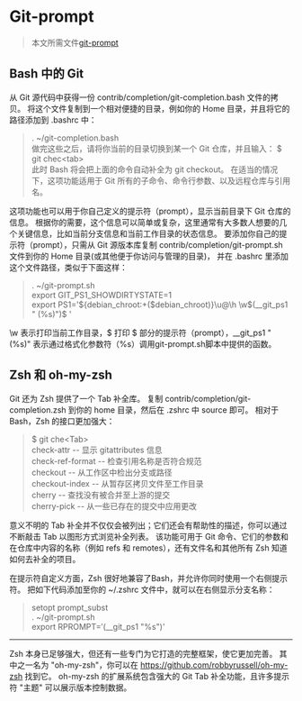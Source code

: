 # Git-prompt
>本文所需文件[git-prompt](../../attachments/git-prompt/)

## Bash 中的 Git
从 Git 源代码中获得一份 contrib/completion/git-completion.bash 文件的拷贝。 将这个文件复制到一个相对便捷的目录，例如你的 Home 目录，并且将它的路径添加到 .bashrc 中：
>. ~/git-completion.bash   
做完这些之后，请将你当前的目录切换到某一个 Git 仓库，并且输入：
>$ git chec\<tab\>   
此时 Bash 将会把上面的命令自动补全为 git checkout。 在适当的情况下，这项功能适用于 Git 所有的子命令、命令行参数、以及远程仓库与引用名。

这项功能也可以用于你自己定义的提示符（prompt），显示当前目录下 Git 仓库的信息。 根据你的需要，这个信息可以简单或复杂，这里通常有大多数人想要的几个关键信息，比如当前分支信息和当前工作目录的状态信息。 要添加你自己的提示符（prompt），只需从 Git 源版本库复制 contrib/completion/git-prompt.sh 文件到你的 Home 目录(或其他便于你访问与管理的目录)， 并在 .bashrc 里添加这个文件路径，类似于下面这样：

>. ~/git-prompt.sh   
>export GIT_PS1_SHOWDIRTYSTATE=1   
>export PS1='${debian_chroot:+($debian_chroot)}\u@\h \w$(__git_ps1 " (%s)")\$ '   

\w 表示打印当前工作目录，\$ 打印 $ 部分的提示符（prompt），__git_ps1 " (%s)" 表示通过格式化参数符（%s）调用git-prompt.sh脚本中提供的函数。 


## Zsh 和 oh-my-zsh

Git 还为 Zsh 提供了一个 Tab 补全库。 复制 contrib/completion/git-completion.zsh 到你的 home 目录，然后在 .zshrc 中 source 即可。 相对于 Bash，Zsh 的接口更加强大：

>$ git che\<Tab\>   
>check-attr        -- 显示 gitattributes 信息   
>check-ref-format  -- 检查引用名称是否符合规范   
>checkout          -- 从工作区中检出分支或路径   
>checkout-index    -- 从暂存区拷贝文件至工作目录   
>cherry            -- 查找没有被合并至上游的提交   
>cherry-pick       -- 从一些已存在的提交中应用更改   

意义不明的 Tab 补全并不仅仅会被列出；它们还会有帮助性的描述，你可以通过不断敲击 Tab 以图形方式浏览补全列表。 该功能可用于 Git 命令、它们的参数和在仓库中内容的名称（例如 refs 和 remotes），还有文件名和其他所有 Zsh 知道如何去补全的项目。

在提示符自定义方面，Zsh 很好地兼容了Bash，并允许你同时使用一个右侧提示符。 把如下代码添加至你的 ~/.zshrc 文件中，就可以在右侧显示分支名称：

>setopt prompt_subst   
>. ~/git-prompt.sh   
>export RPROMPT=$'$(__git_ps1 "%s")'   

-------------------------------------

Zsh 本身已足够强大，但还有一些专门为它打造的完整框架，使它更加完善。 其中之一名为 "oh-my-zsh"，你可以在 https://github.com/robbyrussell/oh-my-zsh 找到它。 oh-my-zsh 的扩展系统包含强大的 Git Tab 补全功能，且许多提示符 "主题" 可以展示版本控制数据。